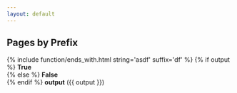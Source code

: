 ```yaml
---
layout: default
---
```

## Pages by Prefix

{% include function/ends_with.html string='asdf' suffix='df' %}
{% if output %}
<b>True</b><br/>
{% else %}
<b>False</b><br/>
{% endif %}
<b>output</b> ({{ output }})<br/>